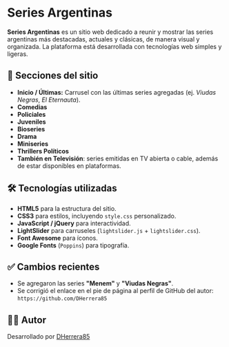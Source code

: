 # Series Argentinas

**Series Argentinas** es un sitio web dedicado a reunir y mostrar las series argentinas más destacadas, actuales y clásicas, de manera visual y organizada. La plataforma está desarrollada con tecnologías web simples y ligeras.

## 🧩 Secciones del sitio

- **Inicio / Últimas:** Carrusel con las últimas series agregadas (ej. *Viudas Negras*, *El Eternauta*).
- **Comedias**
- **Policiales**
- **Juveniles**
- **Bioseries**
- **Drama**
- **Miniseries**
- **Thrillers Políticos**
- **También en Televisión**: series emitidas en TV abierta o cable, además de estar disponibles en plataformas.

## 🛠️ Tecnologías utilizadas

- **HTML5** para la estructura del sitio.
- **CSS3** para estilos, incluyendo `style.css` personalizado.
- **JavaScript / jQuery** para interactividad.
- **LightSlider** para carruseles (`lightslider.js` + `lightslider.css`).
- **Font Awesome** para íconos.
- **Google Fonts** (`Poppins`) para tipografía.

## ✅ Cambios recientes

- Se agregaron las series **"Menem"** y **"Viudas Negras"**.
- Se corrigió el enlace en el pie de página al perfil de GitHub del autor:  
  `https://github.com/DHerrera85`

## 🧑‍💻 Autor

Desarrollado por [DHerrera85](https://github.com/DHerrera85)
